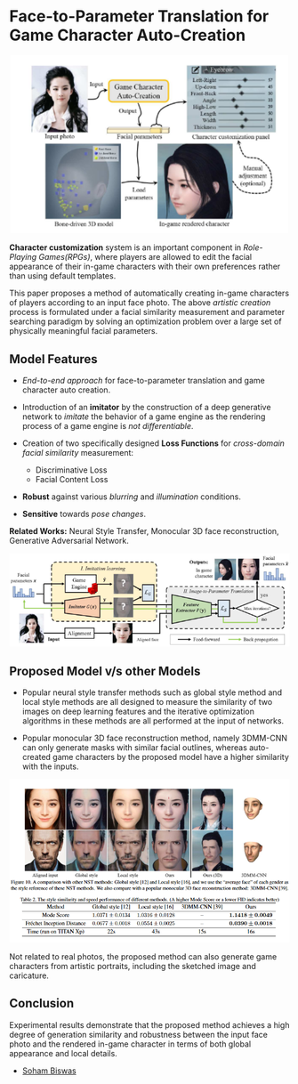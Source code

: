 # Face-to-Parameter Translation for Game Character Auto-Creation

<p align = "center">
<img src="./images/game_character_overview.png" width="500" />
</p>

**Character customization** system is an important component in *Role-Playing Games(RPGs)*, where players are allowed to edit the facial appearance of their in-game characters with their own preferences rather than using default templates.

This paper proposes a method of automatically creating in-game characters of players according to an input face photo. The above *artistic creation* process is formulated under a facial similarity measurement and parameter searching paradigm by solving an optimization problem over a large set of physically meaningful facial parameters.

## Model Features

* *End-to-end approach* for face-to-parameter translation and game character auto creation.

* Introduction of an **imitator** by the construction of a deep generative network to *imitate* the behavior of a game engine as the rendering process of a game engine is *not differentiable*.

* Creation of two specifically designed **Loss Functions** for *cross-domain facial similarity* measurement:
  * Discriminative Loss
  * Facial Content Loss

* **Robust** against various *blurring* and *illumination* conditions.

* **Sensitive** towards *pose changes*.

**Related Works:** Neural Style Transfer, Monocular 3D face reconstruction, Generative Adversarial Network.

<p align = "center">
<img src="./images/game_character_details.png" width="700" />
</p>

## Proposed Model v/s other Models

* Popular neural style transfer methods such as global style method and local style methods are all designed to measure the similarity of two images on deep learning features and the iterative optimization algorithms in these methods are all performed at the input of networks.

* Popular monocular 3D face reconstruction method, namely 3DMM-CNN can only generate masks with similar facial outlines, whereas auto-created game characters by the proposed model have a higher similarity with the inputs.

<p align = "center">
<img src="./images/game_char_comparision.png" width="700" />
</p>

Not related to real photos, the proposed method can also generate game characters from artistic portraits, including the sketched image and caricature.

## Conclusion

Experimental results demonstrate that the proposed method achieves a high degree of generation similarity and robustness between the input face photo and the rendered in-game character in terms of both global appearance and local details.

* [Soham Biswas](https://www.linkedin.com/in/soham-biswas-590784168/)
